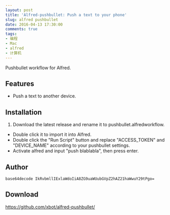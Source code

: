 ```yaml
---
layout: post
title: 'Alfred-pushbullet: Push a text to your phone'
slug: alfred pushbullet
date: 2016-04-13 17:30:00
comments: true
tags:
- 编程
- Mac
- alfred
- 计算机
---
```


Pushbullet workflow for Alfred.

## Features

  - Push a text to another device.

## Installation

  1. Download the latest release and rename it to pushbullet.alfredworkflow.
  -  Double click it to import it into Alfred.
  -  Double click the "Run Script" button and replace "ACCESS_TOKEN" and "DEVICE_NAME" according to your pushbullet settings.
  -  Activate alfred and input "push blablabla", then press enter.

## Author

`base64decode IkRvbmllIExlaWdoIiA8ZG9uaWUubGVpZ2hAZ21haWwuY29tPgo=`

## Download

https://github.com/xbot/alfred-pushbullet/
